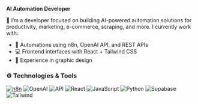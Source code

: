 <p>
  <b>AI Automation Developer</b>
</p>

🎯  I’m a developer focused on building AI-powered automation solutions for productivity, marketing, e-commerce, scraping, and more. I currently work with:
- 🔧 Automations using n8n, OpenAI API, and REST APIs
- 💻 Frontend interfaces with React + Tailwind CSS
- 🎨 Experience in graphic design

### ⚙️ Technologies & Tools

[![n8n](https://img.shields.io/badge/n8n-000000?style=for-the-badge&logo=n8n&logoColor=white)](https://img.shields.io/badge/n8n-0099cc?style=for-the-badge&logo=n8n&logoColor=white)
![OpenAI](https://img.shields.io/badge/OpenAI-000000?style=for-the-badge&logo=openai&logoColor=white)
![API](https://img.shields.io/badge/API-000000?style=for-the-badge&logo=swagger&logoColor=white)
![React](https://img.shields.io/badge/React-000000?style=for-the-badge&logo=react&logoColor=white)
![JavaScript](https://img.shields.io/badge/JavaScript-000000?style=for-the-badge&logo=javascript&logoColor=white)
![Python](https://img.shields.io/badge/Python-000000?style=for-the-badge&logo=python&logoColor=white)
![Supabase](https://img.shields.io/badge/Supabase-000000?style=for-the-badge&logo=supabase&logoColor=white)
![Tailwind](https://img.shields.io/badge/Tailwind-000000?style=for-the-badge&logo=tailwindcss&logoColor=white)
